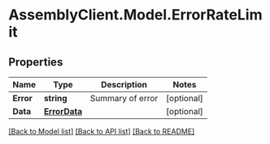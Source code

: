 # AssemblyClient.Model.ErrorRateLimit
## Properties

Name | Type | Description | Notes
------------ | ------------- | ------------- | -------------
**Error** | **string** | Summary of error | [optional] 
**Data** | [**ErrorData**](ErrorData.md) |  | [optional] 

[[Back to Model list]](../README.md#documentation-for-models) [[Back to API list]](../README.md#documentation-for-api-endpoints) [[Back to README]](../README.md)

